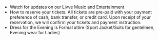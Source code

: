 - Watch for updates on our Livve Music and Entertainment
- How to reserve your tickets. All tickets are pre-paid with your payment preference of cash, bank transfer, or credit card. Upon receipt of your reservation, we will confirm your tickets and payment instruction.
- Dress for the Evening is Formal attire (Sport Jacket/Suits for gentelmen, Evening wear for Ladies)
